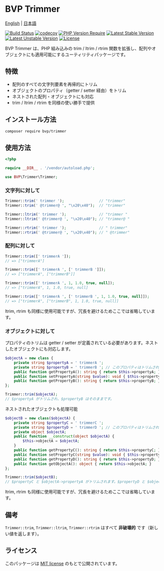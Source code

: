 # BVP Trimmer

[English](./README.md) | [日本語](./README_ja.md)

[![Build Status](https://github.com/shimomo/bvp-trimmer/workflows/Tests/badge.svg)](https://github.com/shimomo/bvp-trimmer/actions?query=workflow%3Atests)
[![codecov](https://codecov.io/gh/shimomo/bvp-trimmer/graph/badge.svg?token=27E93D01MN)](https://codecov.io/gh/shimomo/bvp-trimmer)
[![PHP Version Require](https://poser.pugx.org/bvp/trimmer/require/php)](https://packagist.org/packages/bvp/trimmer)
[![Latest Stable Version](https://poser.pugx.org/bvp/trimmer/v/stable)](https://packagist.org/packages/bvp/trimmer)
[![Latest Unstable Version](https://poser.pugx.org/bvp/trimmer/v/unstable)](https://packagist.org/packages/bvp/trimmer#4.x-dev)
[![License](https://poser.pugx.org/bvp/trimmer/license)](https://packagist.org/packages/bvp/trimmer)

BVP Trimmer は、PHP 組み込みの trim / ltrim / rtrim 関数を拡張し、配列やオブジェクトにも適用可能にするユーティリティパッケージです。

## 特徴
- 配列のすべての文字列要素を再帰的にトリム
- オブジェクトのプロパティ（getter / setter 経由）をトリム
- ネストされた配列・オブジェクトにも対応
- trim / ltrim / rtrim を同様の使い勝手で提供

## インストール方法
```bash
composer require bvp/trimmer
```

## 使用方法
```php
<?php

require __DIR__ . '/vendor/autoload.php';

use BVP\Trimmer\Trimmer;
```

### 文字列に対して
```php
Trimmer::trim(' trimmer ');                // "trimmer"
Trimmer::trim(' @trimmer@ ', "\x20\x40");  // "trimmer"

Trimmer::ltrim(' trimmer ');               // "trimmer "
Trimmer::ltrim(' @trimmer@ ', "\x20\x40"); // "trimmer@ "

Trimmer::rtrim(' trimmer ');               // " trimmer"
Trimmer::rtrim(' @trimmer@ ', "\x20\x40"); // " @trimmer"
```

### 配列に対して
```php
Trimmer::trim([' trimmerA ']);
// => ["trimmerA"]

Trimmer::trim([' trimmerA ', [' trimmerB ']]);
// => ["trimmerA", ["trimmerB"]]

Trimmer::trim([' trimmerA ', 1, 1.0, true, null]);
// => ["trimmerA", 1, 1.0, true, null]

Trimmer::trim([' trimmerA ', [' trimmerB ', 1, 1.0, true, null]]);
// => ["trimmerA", ["trimmerB", 1, 1.0, true, null]]
```

ltrim, rtrim も同様に使用可能ですが、冗長を避けるためここでは省略しています。

### オブジェクトに対して
プロパティのトリムは getter / setter が定義されている必要があります。ネストしたオブジェクトにも対応します。

```php
$objectA = new class {
    private string $propertyA = ' trimmerA ';
    private string $propertyB = ' trimmerB '; // このプロパティはトリムされません。
    public function getPropertyA(): string { return $this->propertyA; }
    public function setPropertyA(string $value): void { $this->propertyA = $value; }
    public function getPropertyB(): string { return $this->propertyB; }
};

Trimmer::trim($objectA);
// $propertyA がトリムされ、$propertyB はそのままです。
```

ネストされたオブジェクトも処理可能
```php
$objectB = new class($objectA) {
    private string $propertyC = ' trimmerC ';
    private string $propertyD = ' trimmerD '; // このプロパティはトリムされません。
    private object $objectA;
    public function __construct(object $objectA) {
        $this->objectA = $objectA;
    }
    public function getPropertyC(): string { return $this->propertyC; }
    public function setPropertyC(string $value): void { $this->propertyC = $value; }
    public function getPropertyD(): string { return $this->propertyD; }
    public function getObjectA(): object { return $this->objectA; }
};

Trimmer::trim($objectB);
// $propertyC と $objectA->propertyA がトリムされます。$propertyD と $objectA->propertyB はそのままです。
```

ltrim, rtrim も同様に使用可能ですが、冗長を避けるためここでは省略しています。

## 備考
`Trimmer::trim`, `Trimmer::ltrim`, `Trimmer::rtrim` はすべて **非破壊的** です（新しい値を返します）。

## ライセンス
このパッケージは [MIT license](LICENSE) のもとで公開されています。
